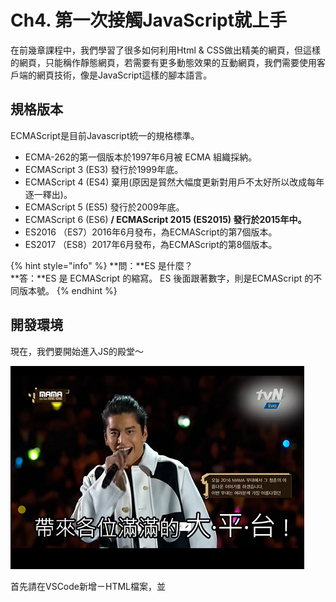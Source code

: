 # Ch4. 第一次接觸JavaScript就上手

在前幾章課程中，我們學習了很多如何利用Html & CSS做出精美的網頁，但這樣的網頁，只能稱作靜態網頁，若需要有更多動態效果的互動網頁，我們需要使用客戶端的網頁技術，像是JavaScript這樣的腳本語言。

## 規格版本

ECMAScript是目前Javascript統一的規格標準。

* ECMA-262的第一個版本於1997年6月被 ECMA 組織採納。
* ECMAScript 3 \(ES3\) 發行於1999年底。
* ECMAScript 4 \(ES4\) 棄用\(原因是貿然大幅度更新對用戶不太好所以改成每年逐一釋出\)。
* ECMAScript 5 \(ES5\) 發行於2009年底。
* ECMAScript 6 \(ES6\)  ****/ ECMAScript 2015 \(ES2015\) 發行於2015年中**。**
* ES2016 （ES7）2016年6月發布，為ECMAScript的第7個版本。
* ES2017 （ES8）2017年6月發布，為ECMAScript的第8個版本。

{% hint style="info" %}
**問：**ES 是什麼？  
**答：**ES 是 ECMAScript 的縮寫。 ES 後面跟著數字，則是ECMAScript 的不同版本號。
{% endhint %}

## 開發環境

現在，我們要開始進入JS的殿堂～

![](../.gitbook/assets/image%20%281%29.png)

首先請在VSCode新增ㄧHTML檔案，並

